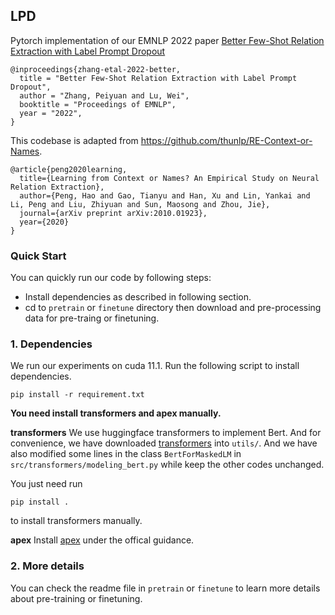 ## LPD
Pytorch implementation of our EMNLP 2022 paper [Better Few-Shot Relation Extraction with Label Prompt Dropout](https://arxiv.org/abs/2210.13733)
```
@inproceedings{zhang-etal-2022-better,
  title = "Better Few-Shot Relation Extraction with Label Prompt Dropout",
  author = "Zhang, Peiyuan and Lu, Wei",
  booktitle = "Proceedings of EMNLP", 
  year = "2022",
}
```

This codebase is adapted from https://github.com/thunlp/RE-Context-or-Names. 
```
@article{peng2020learning,
  title={Learning from Context or Names? An Empirical Study on Neural Relation Extraction},
  author={Peng, Hao and Gao, Tianyu and Han, Xu and Lin, Yankai and Li, Peng and Liu, Zhiyuan and Sun, Maosong and Zhou, Jie},
  journal={arXiv preprint arXiv:2010.01923},
  year={2020}
}
```

### Quick Start

You can quickly run our code by following steps:

- Install dependencies as described in following section. 
- cd to `pretrain` or `finetune` directory then download and pre-processing data for pre-traing or finetuning.    


### 1. Dependencies

We run our experiments on cuda 11.1.
Run the following script to install dependencies.

```shell
pip install -r requirement.txt
```

**You need install transformers and apex manually.**

**transformers**
We use huggingface transformers to implement Bert.  And for convenience, we have downloaded  [transformers](https://github.com/huggingface/transformers) into `utils/`. And we have also modified some lines in the class `BertForMaskedLM` in `src/transformers/modeling_bert.py` while keep the other codes unchanged. 

You just need run 
```
pip install .
```
to install transformers manually.

**apex**
Install [apex](https://github.com/NVIDIA/apex) under the offical guidance.

### 2. More details
You can check the readme file in `pretrain` or `finetune` to learn more details about pre-training or finetuning.








